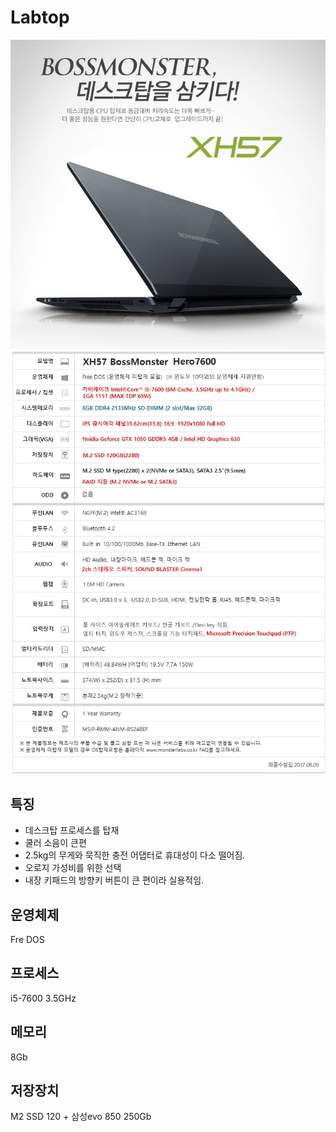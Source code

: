 # Labtop

![](../resource/img/bossmonster.png)
![](../resource/img/bossmonster2.png)


## 특징
- 데스크탑 프로세스를 탑재
- 쿨러 소음이 큰편
- 2.5kg의 무게와 묵직한 충전 어댑터로 휴대성이 다소 떨어짐.
- 오로지 가성비를 위한 선택
- 내장 키패드의 방향키 버튼이 큰 편이라 실용적임.

## 운영체제
Fre DOS

## 프로세스
i5-7600	  3.5GHz

## 메모리
8Gb

## 저장장치
M2 SSD 120 + 삼성evo 850 250Gb